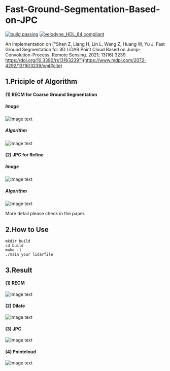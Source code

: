 # Fast-Ground-Segmentation-Based-on-JPC

[![build passing](https://img.shields.io/badge/build-passing-brightgreen.svg)](https://github.com/wangx1996/Fast-Ground-Segmentation-Based-on-JPC) [![velodyne_HDL_64 compliant](https://img.shields.io/badge/velodyne_HDL_64-compliant-red.svg)](https://github.com/wangx1996/Fast-Ground-Segmentation-Based-on-JPC)

An implementation on ["Shen Z, Liang H, Lin L, Wang Z, Huang W, Yu J. Fast Ground Segmentation for 3D LiDAR Point Cloud Based on Jump-Convolution-Process. Remote Sensing. 2021; 13(16):3239. https://doi.org/10.3390/rs13163239"](https://www.mdpi.com/2072-4292/13/16/3239/xml#cite)

## 1.Priciple of Algorithm

#### (1) RECM for Coarse Ground Segmentation

##### Image
![Image text](https://github.com/wangx1996/Fast-Ground-Segmentation-Based-on-JPC/blob/main/image/RECM_priciple.png)

##### Algorithm
![Image text](https://github.com/wangx1996/Fast-Ground-Segmentation-Based-on-JPC/blob/main/image/algorithm1.png)

#### (2) JPC for Refine

##### Image
![Image text](https://github.com/wangx1996/Fast-Ground-Segmentation-Based-on-JPC/blob/main/image/JPC_principle.png)

##### Algorithm
![Image text](https://github.com/wangx1996/Fast-Ground-Segmentation-Based-on-JPC/blob/main/image/algorithm2.png)

More detail please check in the paper.

## 2.How to Use

    mkdir build
    cd build
    make -j
    ./main your lidarfile
    
## 3.Result

#### (1) RECM
![Image text](https://github.com/wangx1996/Fast-Ground-Segmentation-Based-on-JPC/blob/main/image/RECM.png)

#### (2) Dilate
![Image text](https://github.com/wangx1996/Fast-Ground-Segmentation-Based-on-JPC/blob/main/image/dilate.png)

#### (3) JPC
![Image text](https://github.com/wangx1996/Fast-Ground-Segmentation-Based-on-JPC/blob/main/image/JPC.png)

#### (4) Pointcloud
![Image text](https://github.com/wangx1996/Fast-Ground-Segmentation-Based-on-JPC/blob/main/image/lidar_result.png)
